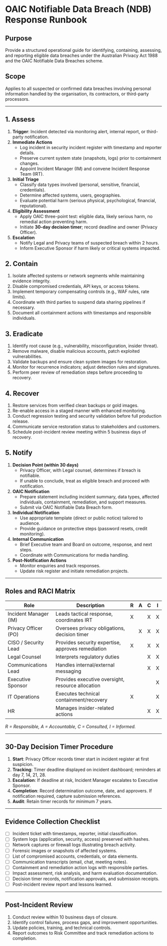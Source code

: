 # OAIC Notifiable Data Breach (NDB) Response Runbook

## Purpose
Provide a structured operational guide for identifying, containing, assessing, and reporting eligible data breaches under the Australian Privacy Act 1988 and the OAIC Notifiable Data Breaches scheme.

## Scope
Applies to all suspected or confirmed data breaches involving personal information handled by the organisation, its contractors, or third-party processors.

---

## 1. Assess
1. **Trigger**: Incident detected via monitoring alert, internal report, or third-party notification.
2. **Immediate Actions**
   - Log incident in security incident register with timestamp and reporter details.
   - Preserve current system state (snapshots, logs) prior to containment changes.
   - Appoint Incident Manager (IM) and convene Incident Response Team (IRT).
3. **Initial Triage**
   - Classify data types involved (personal, sensitive, financial, credentials).
   - Determine affected systems, users, geographies.
   - Evaluate potential harm (serious physical, psychological, financial, reputational).
4. **Eligibility Assessment**
   - Apply OAIC three-point test: eligible data, likely serious harm, no remedial action preventing harm.
   - Initiate **30-day decision timer**; record deadline and owner (Privacy Officer).
5. **Escalation**
   - Notify Legal and Privacy teams of suspected breach within 2 hours.
   - Inform Executive Sponsor if harm likely or critical systems impacted.

## 2. Contain
1. Isolate affected systems or network segments while maintaining evidence integrity.
2. Disable compromised credentials, API keys, or access tokens.
3. Implement temporary compensating controls (e.g., WAF rules, rate limits).
4. Coordinate with third parties to suspend data sharing pipelines if necessary.
5. Document all containment actions with timestamps and responsible individuals.

## 3. Eradicate
1. Identify root cause (e.g., vulnerability, misconfiguration, insider threat).
2. Remove malware, disable malicious accounts, patch exploited vulnerabilities.
3. Validate backups and ensure clean system images for restoration.
4. Monitor for recurrence indicators; adjust detection rules and signatures.
5. Perform peer review of remediation steps before proceeding to recovery.

## 4. Recover
1. Restore services from verified clean backups or gold images.
2. Re-enable access in a staged manner with enhanced monitoring.
3. Conduct regression testing and security validation before full production release.
4. Communicate service restoration status to stakeholders and customers.
5. Schedule post-incident review meeting within 5 business days of recovery.

## 5. Notify
1. **Decision Point (within 30 days)**
   - Privacy Officer, with Legal counsel, determines if breach is notifiable.
   - If unable to conclude, treat as eligible breach and proceed with notification.
2. **OAIC Notification**
   - Prepare statement including incident summary, data types, affected individuals, containment, remediation, and support measures.
   - Submit via OAIC Notifiable Data Breach form.
3. **Individual Notification**
   - Use appropriate template (direct or public notice) tailored to audience.
   - Provide guidance on protective steps (password resets, credit monitoring).
4. **Internal Communication**
   - Brief Executive team and Board on outcome, response, and next steps.
   - Coordinate with Communications for media handling.
5. **Post-Notification Actions**
   - Monitor enquiries and track responses.
   - Update risk register and initiate remediation projects.

---

## Roles and RACI Matrix

| Role | Description | R | A | C | I |
| --- | --- | --- | --- | --- | --- |
| Incident Manager (IM) | Leads tactical response, coordinates IRT | X |   | X | X |
| Privacy Officer (PO) | Oversees privacy obligations, decision timer |   | X | X | X |
| CISO / Security Lead | Provides security expertise, approves remediation | X |   | X | X |
| Legal Counsel | Interprets regulatory duties |   |   | X | X |
| Communications Lead | Handles internal/external messaging |   |   | X | X |
| Executive Sponsor | Provides executive oversight, resource allocation |   |   |   | X |
| IT Operations | Executes technical containment/recovery | X |   |   | X |
| HR | Manages insider-related actions |   |   | X | X |

*R = Responsible, A = Accountable, C = Consulted, I = Informed.*

---

## 30-Day Decision Timer Procedure
1. **Start**: Privacy Officer records timer start in incident register at first suspicion.
2. **Tracking**: Timer deadline displayed on incident dashboard; reminders at day 7, 14, 21, 28.
3. **Escalation**: If deadline at risk, Incident Manager escalates to Executive Sponsor.
4. **Completion**: Record determination outcome, date, and approvers. If notification required, capture submission references.
5. **Audit**: Retain timer records for minimum 7 years.

---

## Evidence Collection Checklist
- [ ] Incident ticket with timestamps, reporter, initial classification.
- [ ] System logs (application, security, access) preserved with hashes.
- [ ] Network captures or firewall logs illustrating breach activity.
- [ ] Forensic images or snapshots of affected systems.
- [ ] List of compromised accounts, credentials, or data elements.
- [ ] Communication transcripts (email, chat, meeting notes).
- [ ] Containment and remediation action logs with responsible parties.
- [ ] Impact assessment, risk analysis, and harm evaluation documentation.
- [ ] Decision timer records, notification approvals, and submission receipts.
- [ ] Post-incident review report and lessons learned.

---

## Post-Incident Review
1. Conduct review within 10 business days of closure.
2. Identify control failures, process gaps, and improvement opportunities.
3. Update policies, training, and technical controls.
4. Report outcomes to Risk Committee and track remediation actions to completion.
